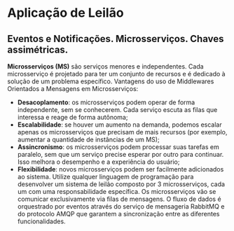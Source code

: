 
# Aplicação de Leilão

## Eventos e Notificações. Microsserviços. Chaves assimétricas.

**Microsserviços (MS)** são serviços menores e independentes. Cada
microsserviço é projetado para ter um conjunto de recursos e é dedicado à
solução de um problema específico. Vantagens do uso de Middlewares
Orientados a Mensagens em Microsserviços:
- **Desacoplamento**: os microsserviços podem operar de forma
independente, sem se conhecerem. Cada serviço escuta as filas que
interessa e reage de forma autônoma;
- **Escalabilidade**: se houver um aumento na demanda, podemos escalar
apenas os microsserviços que precisam de mais recursos (por exemplo,
aumentar a quantidade de instâncias de um MS);
- **Assincronismo**: os microsserviços podem processar suas tarefas em
paralelo, sem que um serviço precise esperar por outro para continuar.
Isso melhora o desempenho e a experiência do usuário;
- **Flexibilidade**: novos microsserviços podem ser facilmente adicionados
ao sistema.
Utilize qualquer linguagem de programação para desenvolver um sistema de
leilão composto por 3 microsserviços, cada um com uma responsabilidade
específica. Os microsserviços vão se comunicar exclusivamente via filas de
mensagens. O fluxo de dados é orquestrado por eventos através do serviço de
mensageria RabbitMQ e do protocolo AMQP que garantem a sincronização
entre as diferentes funcionalidades.